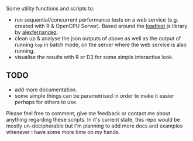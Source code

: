 Some utility functions and scripts to:  

- run sequential/concurrent performance tests on a web service (e.g. created with R & OpenCPU Server). Based around the [loadtest](https://github.com/alexfernandez/loadtest) js library by [alexfernandez](https://github.com/alexfernandez).
- clean up & analyse the json outputs of above as well as the output of running `top` in batch mode, on the server where the web service is also running.
- visualise the results with R or D3 for some simple interactive look.  

## TODO

- add more documentation.
- some simple things can be parametrised in order to make it easier perhaps for others to use.


Please feel free to comment, give me feedback or contact me about anything regarding these scripts. In it's current state, this repo would be mostly un-decipherable but I'm planning to add more docs and examples whenever i have some more time on my hands.
